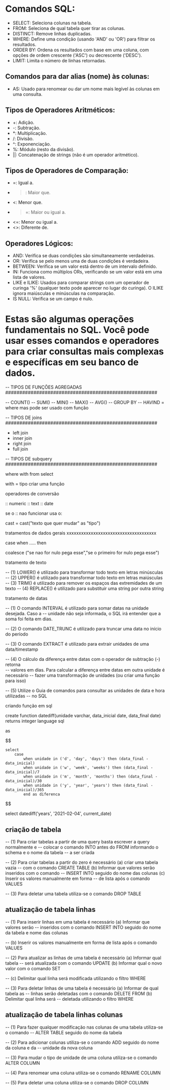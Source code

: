 # Comandos SQL:

- SELECT: Seleciona colunas na tabela.
- FROM: Seleciona de qual tabela quer tirar as colunas.
- DISTINCT: Remove linhas duplicadas.
- WHERE: Define uma condição (usando 'AND' ou 'OR') para filtrar os resultados.
- ORDER BY: Ordena os resultados com base em uma coluna, com opções de ordem crescente ('ASC') ou decrescente ('DESC').
- LIMIT: Limita o número de linhas retornadas.

## Comandos para dar alias (nome) às colunas:

- AS: Usado para renomear ou dar um nome mais legível às colunas em uma consulta.

## Tipos de Operadores Aritméticos:

- +: Adição.
- -: Subtração.
- *: Multiplicação.
- /: Divisão.
- ^: Exponenciação.
- %: Módulo (resto da divisão).
- ||: Concatenação de strings (não é um operador aritmético).

## Tipos de Operadores de Comparação:
- =: Igual a.
- >: Maior que.
- <: Menor que.
- >=: Maior ou igual a.
- <=: Menor ou igual a.
- <>: Diferente de.

## Operadores Lógicos:

- AND: Verifica se duas condições são simultaneamente verdadeiras.
- OR: Verifica se pelo menos uma de duas condições é verdadeira.
- BETWEEN: Verifica se um valor está dentro de um intervalo definido.
- IN: Funciona como múltiplos ORs, verificando se um valor está em uma lista de valores.
- LIKE e ILIKE: Usados para comparar strings com um operador de curinga '%' (qualquer texto pode aparecer no lugar do curinga). O ILIKE ignora maiúsculas e minúsculas na comparação.
- IS NULL: Verifica se um campo é nulo.

# Estas são algumas operações fundamentais no SQL. Você pode usar esses comandos e operadores para criar consultas mais complexas e específicas em seu banco de dados.


-- TIPOS DE FUNÇÕES AGREGADAS ######################################################

-- COUNT()
-- SUM()
-- MIN()
-- MAX()
-- AVG()
-- GROUP BY
-- HAVIND = where mas pode ser usado com função

-- TIPOS DE joins ######################################################

- left join
- inner join
- right join
- full join

-- TIPOS DE subquery ######################################################

where
with
from
select

with = tipo criar uma função

operadores de conversão

:: numeric
:: text
:: date

se o :: nao funcionar usa o:

cast = cast("texto que quer mudar" as "tipo")

tratamentos de dados gerais xxxxxxxxxxxxxxxxxxxxxxxxxxxxxxxxxxxxx

case
    when ..... then

coalesce ("se nao for nulo pega esse","se o primeiro for nulo pega esse")

tratamento de texto 

-- (1) LOWER() é utilizado para transformar todo texto em letras minúsculas
-- (2) UPPER() é utilizado para transformar todo texto em letras maiúsculas
-- (3) TRIM() é utilizado para remover os espaços das extremidades de um texto
-- (4) REPLACE() é utilizado para substituir uma string por outra string

tratamento de datas

-- (1) O comando INTERVAL é utilizado para somar datas na unidade desejada. Caso a 
-- unidade não seja informada, o SQL irá entender que a soma foi feita em dias.

-- (2) O comando DATE_TRUNC é utilizado para truncar uma data no início do período

-- (3) O comando EXTRACT é utilizado para extrair unidades de uma data/timestamp

-- (4) O cálculo da diferença entre datas com o operador de subtração (-) retorna  
-- valores em dias. Para calcular a diferença entre datas em outra unidade é necessário
-- fazer uma transformação de unidades (ou criar uma função para isso)

-- (5) Utilize o Guia de comandos para consultar as unidades de data e hora utilizadas 
-- no SQL

criando função em sql

create function datediff(unidade varchar, data_inicial date, data_final date)
returns integer
language sql

as

$$

	select
		case
			when unidade in ('d', 'day', 'days') then (data_final - data_inicial)
			when unidade in ('w', 'week', 'weeks') then (data_final - data_inicial)/7
			when unidade in ('m', 'month', 'months') then (data_final - data_inicial)/30
			when unidade in ('y', 'year', 'years') then (data_final - data_inicial)/365
			end as diferenca

$$

select datediff('years', '2021-02-04', current_date)

## criação de tabela

-- (1) Para criar tabelas a partir de uma query basta escrever a query normalmente e
-- colocar o comando INTO antes do FROM informando o schema e o nome da tabela 
-- a ser criada

-- (2) Para criar tabelas a partir do zero é necessário (a) criar uma tabela vazia 
-- com o comando CREATE TABLE (b) Informar que valores serão inseridos com o comando
-- INSERT INTO seguido do nome das colunas (c) Inserir os valores manualmente em forma 
-- de lista após o comando VALUES

-- (3) Para deletar uma tabela utiliza-se o comando DROP TABLE

## atualização de tabela linhas

-- (1) Para inserir linhas em uma tabela é necessário (a) Informar que valores serão 
-- inseridos com o comando INSERT INTO seguido do nome da tabela e nome das colunas 

-- (b) Inserir os valores manualmente em forma de lista após o comando VALUES

-- (2) Para atualizar as linhas de uma tabela é necessário (a) Informar qual tabela
-- será atualizada com o comando UPDATE (b) Informar qual o novo valor com o comando SET 

-- (c) Delimitar qual linha será modificada utilizando o filtro WHERE

-- (3) Para deletar linhas de uma tabela é necessário (a) Informar de qual tabela as
-- linhas serão deletadas com o comando DELETE FROM (b) Delimitar qual linha será 
-- deletada utilizando o filtro WHERE

## atualização de tabela linhas colunas

-- (1) Para fazer qualquer modificação nas colunas de uma tabela utiliza-se o comando 
-- ALTER TABLE seguido do nome da tabela

-- (2) Para adicionar colunas utiliza-se o comando ADD seguido do nome da coluna e da
-- unidade da nova coluna

-- (3) Para mudar o tipo de unidade de uma coluna utiliza-se o comando ALTER COLUMN 

-- (4) Para renomear uma coluna utiliza-se o comando RENAME COLUMN

-- (5) Para deletar uma coluna utiliza-se o comando DROP COLUMN